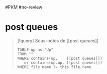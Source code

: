 #PKM #no-review 
# post queues


> [!query] Sous-notes de [[post queues]]
> ```dataview
> TABLE up as "Up"
> FROM ""
> WHERE contains(up,    [[post queues]])
>    or contains(up.up, [[post queues]])
> WHERE file.name != this.file.name
> ```

